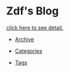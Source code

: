 # Zdf's Blog

[click here to see detail.](http://http://zdf615328619.github.io/)

* [Archive](http://zdf615328619.github.io/archive/)

* [Categories](http://zdf615328619.github.io/categories/)

* [Tags](http://zdf615328619.github.io/tags/)